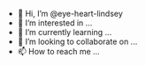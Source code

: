 - 👋 Hi, I’m @eye-heart-lindsey
- 👀 I’m interested in ...
- 🌱 I’m currently learning ...
- 💞️ I’m looking to collaborate on ...
- 📫 How to reach me ...

<!---
eye-heart-lindsey/eye-heart-lindsey is a ✨ special ✨ repository because its `README.md` (this file) appears on your GitHub profile.
You can click the Preview link to take a look at your changes.
--->

